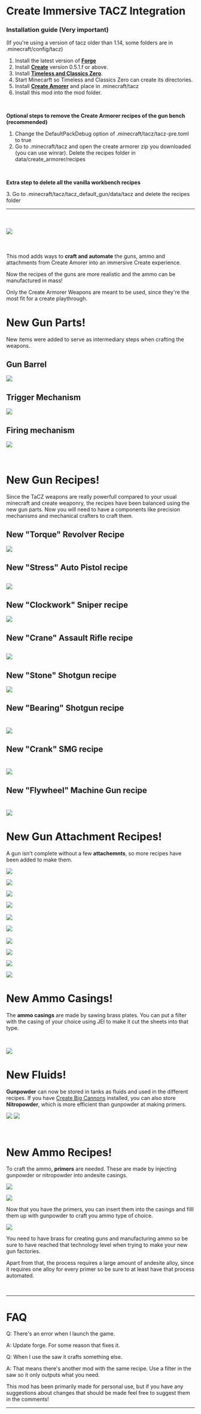 # Create Immersive TACZ Integration

### Installation guide (Very important)

(If you're using a version of tacz older than 1.14, some folders are in .minecraft/config/tacz)

1.  Install the latest version of [**Forge**](https://files.minecraftforge.net/net/minecraftforge/forge/index_1.20.1.html)
2.  Install [**Create**](https://www.curseforge.com/minecraft/mc-mods/create) version 0.5.1.f or above.
3.  Install [**Timeless and Classics Zero**](https://www.curseforge.com/minecraft/mc-mods/timeless-and-classics-zero).
4.  Start Minecarft so Timeless and Classics Zero can create its directories.
5.  Install [**Create Amorer**](https://www.curseforge.com/minecraft/customization/tacz-create-armorer-koei) and place in .minecraft/tacz
6.  Install this mod into the mod folder.

 

**Optional steps to remove the Create Armorer recipes of the gun bench (recommended)**

1.  Change the DefaultPackDebug option of .minecraft/tacz/tacz-pre.toml to true
2.  Go to .minecraft/tacz and open the create armorer zip you downloaded (you can use winrar). Delete the recipes folder in data/create\_armorer/recipes

 

**Extra step to delete all the vanilla workbench recipes**

3\. Go to .minecraft/tacz/tacz\_default\_gun/data/tacz and delete the recipes folder

***

 

#### ![](https://media.forgecdn.net/attachments/description/978675/description_0c80647f-43e3-48ee-bce9-f81d45f49717.png)

 

This mod adds ways to **craft and automate** the guns, ammo and attachments from Create Amorer into an immersive Create experience.

Now the recipes of the guns are more realistic and the ammo can be manufactured in mass!

Only the Create Armorer Weapons are meant to be used, since they're the most fit for a create playthrough.

# **New Gun Parts!**

New items were added to serve as intermediary steps when crafting the weapons.

## **Gun Barrel**

![](https://media.forgecdn.net/attachments/description/1152431/description_36f3266e-045b-427f-b979-27789e517598.png)

## **Trigger Mechanism**

![](https://media.forgecdn.net/attachments/description/1152431/description_103ef41c-451e-4cf0-ad75-f0c28994507b.png)

## **Firing mechanism**

![](https://media.forgecdn.net/attachments/description/1152431/description_ff84806d-929a-43b5-9405-84dcb0881e25.png)

 

# **New Gun Recipes!**

Since the TaCZ weapons are really powerfull compared to your usual minecraft and create weaponry, the recipes have been balanced using the new gun parts. Now you will need to have a components like precision mechanisms and mechanical crafters to craft them.

## **New "Torque" Revolver Recipe**

![](https://media.forgecdn.net/attachments/description/1152431/description_d9e08f66-0a87-4cfe-81de-0ff451cf3d78.png)

## **New "Stress" Auto Pistol recipe**

## ![](https://media.forgecdn.net/attachments/description/1152431/description_9131c5d3-5e0a-4eff-bf3e-d089a10aa2fd.png)

## **New "Clockwork" Sniper recipe**

![](https://media.forgecdn.net/attachments/description/1152431/description_83a42696-94d5-4991-a3bf-2bc52727dd26.png)

## **New "Crane" Assault Rifle recipe**

## ![](https://media.forgecdn.net/attachments/description/1152431/description_0e078480-ad24-4706-998f-64acab261c06.png)

## **New "Stone" Shotgun recipe**

![](https://media.forgecdn.net/attachments/description/1152431/description_af175836-e08d-403c-b556-471bb7139303.png)

## **New "Bearing" Shotgun recipe**

# ![](https://media.forgecdn.net/attachments/description/1152431/description_73c15fe9-1676-415b-83a1-9a8ec64ad949.png)

## **New "Crank" SMG recipe**

# ![](https://media.forgecdn.net/attachments/description/1152431/description_27e18b1e-2993-4ed2-8c7a-4ed24b3e4225.png)

## **New "Flywheel" Machine Gun recipe**

# ![](https://media.forgecdn.net/attachments/description/1152431/description_7492801b-094b-47fe-98e1-ea6e69243575.png)

# **New Gun Attachment Recipes!**

A gun isn't complete without a few **attachemnts**, so more recipes have been added to make them.

![](https://media.forgecdn.net/attachments/description/1152431/description_8f7c5f15-6668-43d2-9d2d-af53cc5b0c14.png) 

![](https://media.forgecdn.net/attachments/description/1152431/description_05f62b62-2cbf-4a2f-9c06-ed5fcd8a3c43.png)

![](https://media.forgecdn.net/attachments/description/1152431/description_deaa98a9-bd11-4140-911f-2c723c8579c0.png)

![](https://media.forgecdn.net/attachments/description/1152431/description_9461e2d1-523b-4aa3-b466-c091d509b820.png)  

![](https://media.forgecdn.net/attachments/description/1152431/description_518867cc-7d22-43f7-b162-417928b8a48a.png)

![](https://media.forgecdn.net/attachments/description/1152431/description_3aed786c-354a-4f30-ae06-e85cc30e9f44.png)  

![](https://media.forgecdn.net/attachments/description/1152431/description_032ac40d-838f-41ab-ba46-dbf2a82321c3.png)

![](https://media.forgecdn.net/attachments/description/1152431/description_b9f7632e-237f-46ee-825f-067298ed5471.png)

![](https://media.forgecdn.net/attachments/description/1152431/description_3836dacd-6c1c-4c6c-9303-6ebede5a360a.png)

![](https://media.forgecdn.net/attachments/description/1152431/description_8b60fdca-76c0-4d80-b3bf-527a5b8743bd.png)

# **New Ammo Casings!**

The **ammo casings** are made by sawing brass plates. You can put a filter with the casing of your choice using JEI to make it cut the sheets into that type.

 

![](https://media.forgecdn.net/attachments/description/1152431/description_3b40259a-2da4-46f3-bbc5-54365fc5c349.png)

# **New Fluids!**

**Gunpowder** can now be stored in tanks as fluids and used in the different recipes. If you have [Create Big Cannons](https://www.curseforge.com/minecraft/mc-mods/create-big-cannons) installed, you can also store **Nitropowder**, which is more efficient than gunpowder at making primers.

![](https://media.forgecdn.net/attachments/description/1152431/description_bf3d69cb-12f3-4976-a02d-aae6558ac1af.png)
![](https://media.forgecdn.net/attachments/description/1152431/description_09c7285c-e7c8-45de-8bfe-8741c552580f.png)

 

# **New Ammo Recipes!**

To craft the ammo, **primers** are needed. These are made by injecting gunpowder or nitropowder into andesite casings.

![](https://media.forgecdn.net/attachments/description/1152431/description_9bfa81c9-a5df-42b6-8529-75e6c390987f.png)

![](https://media.forgecdn.net/attachments/description/1152431/description_e3120cf5-efc0-4422-ad7d-55e4d655a8f5.png)

Now that you have the primers, you can insert them into the casings and filll them up with gunpowder to craft you ammo type of choice.

![](https://media.forgecdn.net/attachments/description/1152431/description_07bc5695-766a-47bd-8aa8-f7ca6465a4b2.png)

You need to have brass for creating guns and manufacturing ammo so be sure to have reached that technology level when trying to make your new gun factories.

Apart from that, the process requires a large amount of andesite alloy, since it requires one alloy for every primer so be sure to at least have that process automated.

 

***

# FAQ

Q: There's an error when I launch the game.

A: Update forge. For some reason that fixes it.

Q: When I use the saw it crafts something else.

A: That means there's another mod with the same recipe. Use a filter in the saw so it only outputs what you need.

This mod has been primarily made for personal use, but if you have any suggestions about changes that should be made feel free to suggest them in the comments!

***

